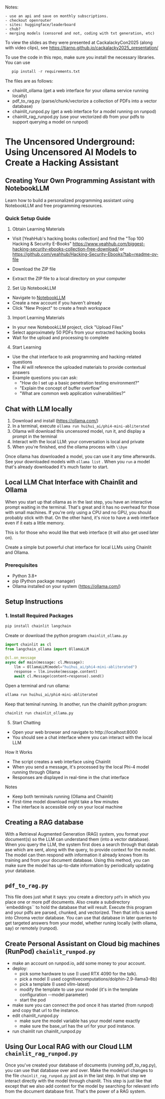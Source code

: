 Notes:

    - use an api and save on monthly subscriptions.
    - checkout openrouter
    - sites: huggingface/leaderboard
    - chub?
    - merging models (censored and not, coding with txt generation, etc)

To view the slides as they were presented at CackalackyCon2025 (along with video clips),
see https://tiarno.github.io/cackalacky2025_presentation/


To use the code in this repo, make sure you install the necessary libraries.
You can use 
```python
   pip install -r requirements.txt
```
The files are as follows:

   - chainlit_ollama (get a web interface for your ollama service running locally)
   - pdf_to_rag.py (parse/chunk/vectorize a collection of PDFs into a vector database)
   - chainlit_runpod.py (get a web interface for a model running on runpod)
   - chainlit_rag_runpod.py (use your vectorized db from your pdfs to support querying a model on runpod)

# The Uncensored Underground: Using Uncensored AI Models to Create a Hacking Assistant

## Creating Your Own Programming Assistant with NotebookLLM

Learn how to build a personalized programming assistant using NotebookLLM and free programming resources.

### Quick Setup Guide

1. Obtain Learning Materials
- Visit [YeahHub's hacking books collection] and find the "Top 100 Hacking & Security E-Books"
    https://www.yeahhub.com/biggest-hacking-security-ebooks-collection-free-download/
    or
    https://github.com/yeahhub/Hacking-Security-Ebooks?tab=readme-ov-file
  
- Download the ZIP file
- Extract the ZIP file to a local directory on your computer

2. Set Up NotebookLLM
- Navigate to [NotebookLLM](https://notebookllm.com)
- Create a new account if you haven't already
- Click "New Project" to create a fresh workspace

3. Import Learning Materials
- In your new NotebookLLM project, click "Upload Files"
- Select approximately 50 PDFs from your extracted hacking books
- Wait for the upload and processing to complete

4. Start Learning
- Use the chat interface to ask programming and hacking-related questions
- The AI will reference the uploaded materials to provide contextual answers
- Example questions you can ask:
  - "How do I set up a basic penetration testing environment?"
  - "Explain the concept of buffer overflow"
  - "What are common web application vulnerabilities?"


## Chat with LLM locally

1. Download and install (https://ollama.com/)
2. In a terminal, execute ``ollama run huihui_ai/phi4-mini-abliterated``
3. Ollama will download this uncensored model, run it, and display a prompt in the terminal
4. Interact with the local LLM: your conversation is local and private
5. When you're finished, end the ollama process with ``\\bye``

Once ollama has downloaded a model, you can use it any time afterwards.
See your downloaded models with ``ollama list`` . When you ``run`` a model
that's already downloaded it's much faster to start.

## Local LLM Chat Interface with Chainlit and Ollama

When you start up that ollama as in the last step, you have an interactive prompt
waiting in the terminal. That's great and it has no overhead for those with small
machines. If you're only using a CPU and no GPU, you should probably stick with that.
On the other hand, it's nice to have a web interface even if it eats a little memory.

This is for those who would like that web interface (it will also get used later on).

Create a simple but powerful chat interface for local LLMs using Chainlit and Ollama.

### Prerequisites
- Python 3.8+
- pip (Python package manager)
- Ollama installed on your system (https://ollama.com/)

## Setup Instructions

### 1. Install Required Packages
```bash
pip install chainlit langchain
```

Create or download the python program `chainlit_ollama.py`
```python
import chainlit as cl
from langchain_ollama import OllamaLLM

@cl.on_message
async def main(message: cl.Message):
    llm = OllamaLLM(model="huihui_ai/phi4-mini-abliterated")
    response = llm.invoke(message.content)
    await cl.Message(content=response).send()
```
Open a terminal and run ollama:
```bash
ollama run huihui_ai/phi4-mini-abliterated
```

Keep that teminal running. 
In another, run the chainlit python program:

```bash
chainlit run chainlit_ollama.py
```

5. Start Chatting
   
- Open your web browser and navigate to http://localhost:8000
- You should see a chat interface where you can interact with the local LLM

How It Works

- The script creates a web interface using Chainlit
- When you send a message, it's processed by the local Phi-4 model running through Ollama
- Responses are displayed in real-time in the chat interface


Notes

- Keep both terminals running (Ollama and Chainlit)
- First-time model download might take a few minutes 
- The interface is accessible only on your local machine


## Creating a RAG database 

With a Retrieval Augmented Generation (RAG) system,
you format your document(s) so the LLM can understand them (into a vector database).
Wnen you query the LLM, the system first does a search through that datab ase 
which are sent, along with the query, to provide context for the model.
The model can then respond with information it already knows from its training and
from your document database. Using this method, you can make sure the model has
up-to-date information by periodically updating your database.


## ``pdf_to_rag.py``
This file does just what it says: you create a directory ``pdfs`` in which you place one or more
pdf documents. Also create a subdirectory  `embeddings`` to hold the database that will result. Execute this program and your pdfs are parsed, chunked, and vectorized. Then that info is saved into Chroma vector
database. You can use that database in later queries to get targeted answers from your model, whether
runing locally (with ollama, say) or remotely (runpod).

## Create Personal Assistant on Cloud big machines (RunPod) ``chainlit_runpod.py``

- make an account on runpod.io, add some money to your account.
- deploy:
  + pick some hardware to use (I used RTX 4090 for the talk).
  + pick a model (I used cognitivecomputations/dolphin-2.9-llama3-8b)
  + pick a template (I used vllm-latest)
  + modify the template to use your model (it's in the template configuration --model parameter)
  + start the pod
- make sure you can connect the pod once it has started (from runpod) and copy that url to the instance.
- edit chainlit_runpod.py
  + make sure the model variable has your model name exactly
  + make sure the base_url has the url for your pod instance.
- run chainlit run chainlit_runpod.py



## Using Our Local RAG with our Cloud LLM ``chainlit_rag_runpod.py``

Once you've created your database of documents (running pdf_to_rag.py), you
can use that database over and over. Make the model/url changes to the file
``chainlit_rag_runpod.py`` just as in the last step. In that step we interact
directly with the model through chainlit. This step is just like that except that
we also add context for the model by searching for relevant info from the document
database first. That's the power of a RAG system.



